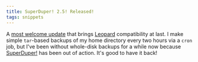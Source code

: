 ```yaml
---
title: SuperDuper! 2.5! Released!
tags: snippets
---
```


A [most welcome update](http://www.shirt-pocket.com/blog/index.php/shadedgrey/comments/superduper_25_released/) that brings [Leopard](http://www.wincent.com/wiki/Leopard) compatibility at last. I make simple `tar`-based backups of my home directory every two hours via a `cron` job, but I've been without whole-disk backups for a while now because [SuperDuper!](http://www.wincent.com/wiki/SuperDuper!) has been out of action. It's good to have it back!
